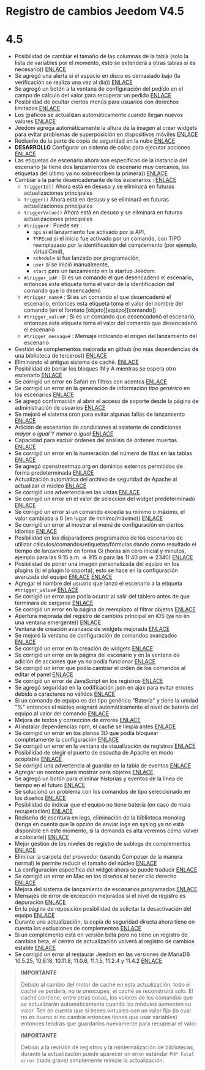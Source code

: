 # Registro de cambios Jeedom V4.5

# 4.5

- Posibilidad de cambiar el tamaño de las columnas de la tabla (solo la lista de variables por el momento, esto se extenderá a otras tablas si es necesario)) [ENLACE](https://github.com/jeedom/core/issues/2499)
- Se agregó una alerta si el espacio en disco es demasiado bajo (la verificación se realiza una vez al día)) [ENLACE](https://github.com/jeedom/core/issues/2438)
- Se agregó un botón a la ventana de configuración del pedido en el campo de cálculo del valor para recuperar un pedido [ENLACE](https://github.com/jeedom/core/issues/2776)
- Posibilidad de ocultar ciertos menús para usuarios con derechos limitados [ENLACE](https://github.com/jeedom/core/issues/2651)
- Los gráficos se actualizan automáticamente cuando llegan nuevos valores [ENLACE](https://github.com/jeedom/core/issues/2749)
- Jeedom agrega automáticamente la altura de la imagen al crear widgets para evitar problemas de superposición en dispositivos móviles [ENLACE](https://github.com/jeedom/core/issues/2539)
- Rediseño de la parte de copia de seguridad en la nube [ENLACE](https://github.com/jeedom/core/issues/2765)
- **DESARROLLO** Configurar un sistema de colas para ejecutar acciones [ENLACE](https://github.com/jeedom/core/issues/2489)
- Las etiquetas de escenario ahora son específicas de la instancia del escenario (si tiene dos lanzamientos de escenario muy cercanos, las etiquetas del último ya no sobrescriben la primera)) [ENLACE](https://github.com/jeedom/core/issues/2763)
- Cambiar a la parte desencadenante de los escenarios : [ENLACE](https://github.com/jeedom/core/issues/2414)
  - ``triggerId()`` Ahora está en desuso y se eliminará en futuras actualizaciones principales
  - ``trigger()`` Ahora está en desuso y se eliminará en futuras actualizaciones principales
  - ``triggerValue()`` Ahora está en desuso y se eliminará en futuras actualizaciones principales
  - ``#trigger#`` : Puede ser :
    - ``api`` si el lanzamiento fue activado por la API,
    - ``TYPEcmd`` si el inicio fue activado por un comando, con TIPO reemplazado por la identificación del complemento (por ejemplo, virtualCmd),
    - ``schedule`` si fue lanzado por programación,
    - ``user`` si se inició manualmente,
    - ``start`` para un lanzamiento en la startup Jeedom.
  - ``#trigger_id#`` : Si es un comando el que desencadenó el escenario, entonces esta etiqueta toma el valor de la identificación del comando que lo desencadenó
  - ``#trigger_name#`` : Si es un comando el que desencadenó el escenario, entonces esta etiqueta toma el valor del nombre del comando (en el formato [objeto][equipo][comando])
  - ``#trigger_value#`` : Si es un comando que desencadenó el escenario, entonces esta etiqueta toma el valor del comando que desencadenó el escenario
  - ``#trigger_message#`` : Mensaje indicando el origen del lanzamiento del escenario
- Gestión de complementos mejorada en github (no más dependencias de una biblioteca de terceros)) [ENLACE](https://github.com/jeedom/core/issues/2567)
- Eliminando el antiguo sistema de caché. [ENLACE](https://github.com/jeedom/core/pull/2799)
- Posibilidad de borrar los bloques IN y A mientras se espera otro escenario [ENLACE](https://github.com/jeedom/core/pull/2379)
- Se corrigió un error en Safari en filtros con acentos [ENLACE](https://github.com/jeedom/core/pull/2754)
- Se corrigió un error en la generación de información *tipo genérico* en los escenarios [ENLACE](https://github.com/jeedom/core/pull/2806)
- Se agregó confirmación al abrir el acceso de soporte desde la página de administración de usuarios [ENLACE](https://github.com/jeedom/core/pull/2809)
- Se mejoró el sistema cron para evitar algunas fallas de lanzamiento [ENLACE](https://github.com/jeedom/core/commit/533d6d4d508ffe5815f7ba6355ec45497df73313)
- Adición de escenarios de condiciones al asistente de condiciones *mayor o igual* Y *menor o igual* [ENLACE](https://github.com/jeedom/core/issues/2810)
- Capacidad para excluir órdenes del análisis de órdenes muertas [ENLACE](https://github.com/jeedom/core/issues/2812)
- Se corrigió un error en la numeración del número de filas en las tablas [ENLACE](https://github.com/jeedom/core/commit/0e9e44492e29f7d0842b2c9b3df39d0d98957c83)
- Se agregó openstreetmap.org en dominios externos permitidos de forma predeterminada [ENLACE](https://github.com/jeedom/core/commit/2d62c64f0bd1958372844f6859ef691f88852422)
- Actualización automática del archivo de seguridad de Apache al actualizar el núcleo [ENLACE](https://github.com/jeedom/core/issues/2815)
- Se corrigió una advertencia en las vistas [ENLACE](https://github.com/jeedom/core/pull/2816)
- Se corrigió un error en el valor de selección del widget predeterminado [ENLACE](https://github.com/jeedom/core/pull/2813)
- Se corrigió un error si un comando excedía su mínimo o máximo, el valor cambiaba a 0 (en lugar de mínimo/máximo)) [ENLACE](https://github.com/jeedom/core/issues/2819)
- Se corrigió un error al mostrar el menú de configuración en ciertos idiomas [ENLACE](https://github.com/jeedom/core/issues/2821)
- Posibilidad en los disparadores programados de los escenarios de utilizar cálculos/comandos/etiquetas/fórmulas dando como resultado el tiempo de lanzamiento en forma Gi (horas sin cero inicial y minutos, ejemplo para las 9:15 a.m. => 915 o para las 11:40 pm => 2340) [ENLACE](https://github.com/jeedom/core/pull/2808)
- Posibilidad de poner una imagen personalizada del equipo en los plugins (si el plugin lo soporta), esto se hace en la configuración avanzada del equipo [ENLACE](https://github.com/jeedom/core/pull/2802) [ENLACE](https://github.com/jeedom/core/pull/2852)
- Agregar el nombre del usuario que lanzó el escenario a la etiqueta ``#trigger_value#`` [ENLACE](https://github.com/jeedom/core/pull/2382)
- Se corrigió un error que podía ocurrir al salir del tablero antes de que terminara de cargarse [ENLACE](https://github.com/jeedom/core/pull/2827)
- Se corrigió un error en la página de reemplazo al filtrar objetos [ENLACE](https://github.com/jeedom/core/issues/2833)
- Apertura mejorada del registro de cambios principal en iOS (ya no en una ventana emergente)) [ENLACE](https://github.com/jeedom/core/issues/2835)
- Ventana de creación avanzada de widgets mejorada [ENLACE](https://github.com/jeedom/core/pull/2836)
- Se mejoró la ventana de configuración de comandos avanzados [ENLACE](https://github.com/jeedom/core/pull/2837)
- Se corrigió un error en la creación de widgets [ENLACE](https://github.com/jeedom/core/pull/2838)
- Se corrigió un error en la página del escenario y en la ventana de adición de acciones que ya no podía funcionar [ENLACE](https://github.com/jeedom/core/issues/2839)
- Se corrigió un error que podía cambiar el orden de los comandos al editar el panel [ENLACE](https://github.com/jeedom/core/issues/2841)
- Se corrigió un error de JavaScript en los registros [ENLACE](https://github.com/jeedom/core/issues/2840)
- Se agregó seguridad en la codificación json en ajax para evitar errores debido a caracteres no válidos [ENLACE](https://github.com/jeedom/core/commit/0784cbf9e409cfc50dd9c3d085c329c7eaba7042)
- Si un comando de equipo es del tipo genérico "Batería" y tiene la unidad "%" entonces el núcleo asignará automáticamente el nivel de batería del equipo al valor del comando [ENLACE](https://github.com/jeedom/core/issues/2842)
- Mejora de textos y corrección de errores [ENLACE](https://github.com/jeedom/core/pull/2834)
- Al instalar dependencias npm, el caché se limpia antes [ENLACE](https://github.com/jeedom/core/commit/1a151208e0a66b88ea61dca8d112d20bb045c8d9)
- Se corrigió un error en los planos 3D que podía bloquear completamente la configuración [ENLACE](https://github.com/jeedom/core/pull/2849)
- Se corrigió un error en la ventana de visualización de registros [ENLACE](https://github.com/jeedom/core/pull/2850)
- Posibilidad de elegir el puerto de escucha de Apache en modo acoplable [ENLACE](https://github.com/jeedom/core/pull/2847)
- Se corrigió una advertencia al guardar en la tabla de eventos [ENLACE](https://github.com/jeedom/core/issues/2851)
- Agregar un nombre para mostrar para objetos [ENLACE](https://github.com/jeedom/core/issues/2484)
- Se agregó un botón para eliminar historias y eventos de la línea de tiempo en el futuro [ENLACE](https://github.com/jeedom/core/issues/2415)
- Se solucionó un problema con los comandos de tipo seleccionado en los diseños [ENLACE](https://github.com/jeedom/core/issues/2853)
- Posibilidad de indicar que el equipo no tiene batería (en caso de mala recuperación) [ENLACE](https://github.com/jeedom/core/issues/2855)
- Rediseño de escritura en logs, eliminación de la biblioteca monolog (tenga en cuenta que la opción de enviar logs en syslog ya no está disponible en este momento, si la demanda es alta veremos cómo volver a colocarla)) [ENLACE](https://github.com/jeedom/core/pull/2805)
- Mejor gestión de los niveles de registro de sublogs de complementos [ENLACE](https://github.com/jeedom/core/issues/2860)
- Eliminar la carpeta del proveedor (usando Composer de la manera normal) le permite reducir el tamaño del núcleo [ENLACE](https://github.com/jeedom/core/commit/3aa99c503b6b1903e6a07b346ceb4d03ca3c0c42)
- La configuración específica del widget ahora se puede traducir [ENLACE](https://github.com/jeedom/core/pull/2862)
- Se corrigió un error en Mac en los diseños al hacer clic derecho [ENLACE](https://github.com/jeedom/core/issues/2863)
- Mejora del sistema de lanzamiento de escenarios programados [ENLACE](https://github.com/jeedom/core/issues/2875)
- Mensajes de error de excepción mejorados si el nivel de registro es depuración [ENLACE](https://github.com/jeedom/core/issues/2886)
- En la página de reposición posibilidad de solicitar la desactivación del equipo [ENLACE](https://github.com/jeedom/core/issues/2893)
- Durante una actualización, la copia de seguridad directa ahora tiene en cuenta las exclusiones de complementos [ENLACE](https://github.com/jeedom/core/commit/22aa19b85028b0de6f7d3028ae0424d4f238f7df)
- Si un complemento está en versión beta pero no tiene un registro de cambios beta, el centro de actualización volverá al registro de cambios estable [ENLACE](https://github.com/jeedom/core/commit/2af7b0a4d8680f68810cf9d07c657c51fe9e40bd)
- Se corrigió un error al restaurar Jeedom en las versiones de MariaDB 10.5.25, 10,6.18, 10.11.8, 11.0.6, 11.1.5, 11.2.4 y 11.4.2 [ENLACE](https://github.com/jeedom/core/issues/2911)

>**IMPORTANTE**
>
> Debido al cambio del motor de caché en esta actualización, todo el caché se perderá, no te preocupes, el caché se reconstruirá solo. El caché contiene, entre otras cosas, los valores de los comandos que se actualizarán automáticamente cuando los módulos aumenten su valor. Ten en cuenta que si tienes virtuales con un valor fijo (lo cual no es bueno si no cambia entonces tienes que usar variables) entonces tendrás que guardarlos nuevamente para recuperar el valor.

>**IMPORTANTE**
>
> Debido a la revisión de registros y la reinternalización de bibliotecas, durante la actualización puede aparecer un error estándar ``PHP Fatal error`` (nada grave) simplemente reinicie la actualización.
